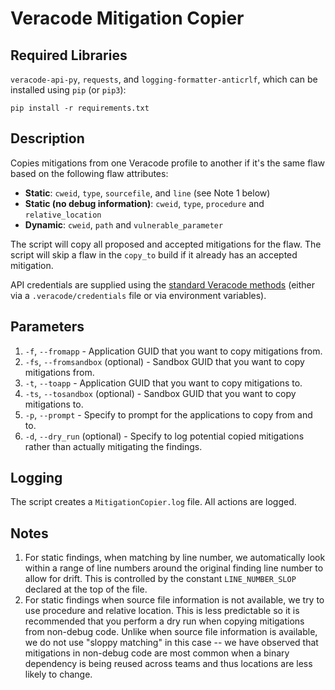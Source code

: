 # Veracode Mitigation Copier

## Required Libraries

`veracode-api-py`, `requests`, and `logging-formatter-anticrlf`, which can be installed using `pip` (or `pip3`):

    pip install -r requirements.txt

## Description

Copies mitigations from one Veracode profile to another if it's the same flaw based on the following flaw attributes:

- **Static**: `cweid`, `type`, `sourcefile`, and `line` (see Note 1 below)
- **Static (no debug information)**: `cweid`, `type`, `procedure` and `relative_location`
- **Dynamic**: `cweid`, `path` and `vulnerable_parameter`

The script will copy all proposed and accepted mitigations for the flaw. The script will skip a flaw in the `copy_to` build if it already has an accepted mitigation.

API credentials are supplied using the [standard Veracode methods](https://help.veracode.com/go/c_configure_api_cred_file) (either via a `.veracode/credentials` file or via environment variables).

## Parameters

1. `-f`, `--fromapp` - Application GUID that you want to copy mitigations from.
1. `-fs`, `--fromsandbox` (optional) - Sandbox GUID that you want to copy mitigations from.
1. `-t`, `--toapp` - Application GUID that you want to copy mitigations to.
1. `-ts`, `--tosandbox` (optional) - Sandbox GUID that you want to copy mitigations to.
1. `-p`, `--prompt` - Specify to prompt for the applications to copy from and to.
1. `-d`, `--dry_run` (optional) - Specify to log potential copied mitigations rather than actually mitigating the findings.

## Logging

The script creates a `MitigationCopier.log` file. All actions are logged.

## Notes

1. For static findings, when matching by line number, we automatically look within a range of line numbers around the original finding line number to allow for drift. This is controlled by the constant `LINE_NUMBER_SLOP` declared at the top of the file.
2. For static findings when source file information is not available, we try to use procedure and relative location. This is less predictable so it is recommended that you perform a dry run when copying mitigations from non-debug code. Unlike when source file information is available, we do not use "sloppy matching" in this case -- we have observed that mitigations in non-debug code are most common when a binary dependency is being reused across teams and thus locations are less likely to change.
